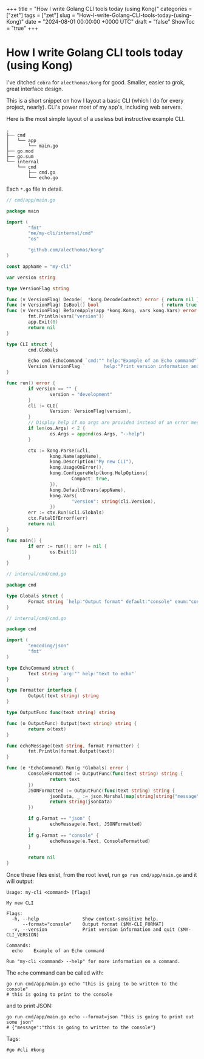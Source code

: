 +++
title = "How I write Golang CLI tools today (using Kong)"
categories = ["zet"]
tags = ["zet"]
slug = "How-I-write-Golang-CLI-tools-today-(using-Kong)"
date = "2024-08-01 00:00:00 +0000 UTC"
draft = "false"
ShowToc = "true"
+++

# How I write Golang CLI tools today (using Kong)

I've ditched `cobra` for `alecthomas/kong` for good. Smaller, easier to grok,
great interface design.

This is a short snippet on how I layout a basic CLI (which I do for every
project, nearly). CLI's power most of my app's, including web servers.

Here is the most simple layout of a useless but instructive example CLI.

```shell
.
├── cmd
│   └── app
│       └── main.go
├── go.mod
├── go.sum
└── internal
    └── cmd
        ├── cmd.go
        └── echo.go
```

Each `*.go` file in detail.

```go
// cmd/app/main.go

package main

import (
        "fmt"
        "me/my-cli/internal/cmd"
        "os"

        "github.com/alecthomas/kong"
)

const appName = "my-cli"

var version string

type VersionFlag string

func (v VersionFlag) Decode(_ *kong.DecodeContext) error { return nil }
func (v VersionFlag) IsBool() bool                       { return true }
func (v VersionFlag) BeforeApply(app *kong.Kong, vars kong.Vars) error {
        fmt.Println(vars["version"])
        app.Exit(0)
        return nil
}

type CLI struct {
        cmd.Globals

        Echo cmd.EchoCommand `cmd:"" help:"Example of an Echo command"`
        Version VersionFlag `       help:"Print version information and quit" short:"v" name:"version"`
}

func run() error {
        if version == "" {
                version = "development"
        }
        cli := CLI{
                Version: VersionFlag(version),
        }
        // Display help if no args are provided instead of an error message
        if len(os.Args) < 2 {
                os.Args = append(os.Args, "--help")
        }

        ctx := kong.Parse(&cli,
                kong.Name(appName),
                kong.Description("My new CLI"),
                kong.UsageOnError(),
                kong.ConfigureHelp(kong.HelpOptions{
                        Compact: true,
                }),
                kong.DefaultEnvars(appName),
                kong.Vars{
                        "version": string(cli.Version),
                })
        err := ctx.Run(&cli.Globals)
        ctx.FatalIfErrorf(err)
        return nil
}

func main() {
        if err := run(); err != nil {
                os.Exit(1)
        }
}
```

```go
// internal/cmd/cmd.go

package cmd

type Globals struct {
        Format string `help:"Output format" default:"console" enum:"console,json"`
}
```

```go
// internal/cmd/cmd.go

package cmd

import (
        "encoding/json"
        "fmt"
)

type EchoCommand struct {
        Text string `arg:"" help:"text to echo"`
}

type Formatter interface {
        Output(text string) string
}

type OutputFunc func(text string) string

func (o OutputFunc) Output(text string) string {
        return o(text)
}

func echoMessage(text string, format Formatter) {
        fmt.Println(format.Output(text))
}

func (e *EchoCommand) Run(g *Globals) error {
        ConsoleFormatted := OutputFunc(func(text string) string {
                return text
        })
        JSONFormatted := OutputFunc(func(text string) string {
                jsonData, _ := json.Marshal(map[string]string{"message": text})
                return string(jsonData)
        })

        if g.Format == "json" {
                echoMessage(e.Text, JSONFormatted)
        }
        if g.Format == "console" {
                echoMessage(e.Text, ConsoleFormatted)
        }

        return nil
}
```

Once these files exist, from the root level, run `go run cmd/app/main.go` and it
will output:

```shell
Usage: my-cli <command> [flags]

My new CLI

Flags:
  -h, --help                Show context-sensitive help.
      --format="console"    Output format ($MY-CLI_FORMAT)
  -v, --version             Print version information and quit ($MY-CLI_VERSION)

Commands:
  echo    Example of an Echo command

Run "my-cli <command> --help" for more information on a command.
```

The `echo` command can be called with:

```shell
go run cmd/app/main.go echo "this is going to be written to the console"
# this is going to print to the console
```

and to print JSON:

```shell
go run cmd/app/main.go echo --format=json "this is going to print out some json"
# {"message":"this is going to written to the console"}
```

Tags:

    #go #cli #kong
